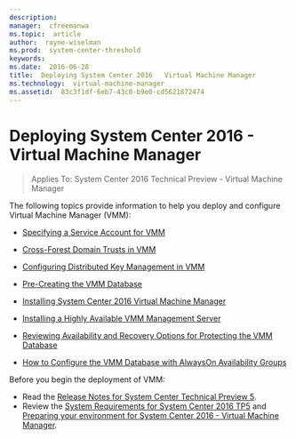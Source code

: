 ```yaml
---
description:  
manager:  cfreemanwa
ms.topic:  article
author:  rayne-wiselman
ms.prod:  system-center-threshold
keywords:  
ms.date:  2016-06-28
title:  Deploying System Center 2016   Virtual Machine Manager
ms.technology:  virtual-machine-manager
ms.assetid:  83c3f1df-6eb7-43c0-b9e0-cd5621872474
---
```


# Deploying System Center 2016 - Virtual Machine Manager

>Applies To: System Center 2016 Technical Preview - Virtual Machine Manager

The following topics provide information to help you deploy and configure Virtual Machine Manager (VMM):

-   [Specifying a Service Account for VMM](Specifying-a-Service-Account-for-VMM.md)

-   [Cross-Forest Domain Trusts in VMM](https://technet.microsoft.com/library/dn639114.aspx)

-   [Configuring Distributed Key Management in VMM](Configuring-Distributed-Key-Management-in-VMM.md)

-   [Pre-Creating the VMM Database](Pre-Creating-the-VMM-Database.md)

-   [Installing System Center 2016 Virtual Machine Manager](Installing-System-Center-2016-Virtual-Machine-Manager.md)

-   [Installing a Highly Available VMM Management Server](Installing-a-Highly-Available-VMM-Management-Server.md)

-   [Reviewing Availability and Recovery Options for Protecting the VMM Database](Reviewing-Availability-and-Recovery-Options-for-Protecting-the-VMM-Database.md)

-   [How to Configure the VMM Database with AlwaysOn Availability Groups](How-to-Configure-the-VMM-Database-with-AlwaysOn-Availability-Groups.md)

Before you begin the deployment of VMM:

-   Read the [Release Notes for System Center Technical Preview 5](../../get-started/Release-Notes-for-System-Center-Technical-Preview-5.md).
-   Review the [System Requirements for System Center 2016 TP5](../../system-requirements/System-Requirements-for-System-Center-Technical-Preview.md) and [Preparing your environment for System Center 2016 - Virtual Machine Manager](Preparing-your-environment-for-System-Center-2016---Virtual-Machine-Manager.md).
